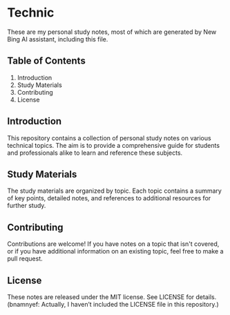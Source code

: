 # Technic

These are my personal study notes, most of which are generated by New Bing AI assistant, including this file.

## Table of Contents
1. Introduction
2. Study Materials
3. Contributing
4. License

## Introduction

This repository contains a collection of personal study notes on various technical topics. The aim is to provide a comprehensive guide for students and professionals alike to learn and reference these subjects.

## Study Materials

The study materials are organized by topic. Each topic contains a summary of key points, detailed notes, and references to additional resources for further study.

## Contributing

Contributions are welcome! If you have notes on a topic that isn't covered, or if you have additional information on an existing topic, feel free to make a pull request.

## License

These notes are released under the MIT license. See LICENSE for details. (bnamnyef: Actually, I haven’t included the LICENSE file in this repository.)

